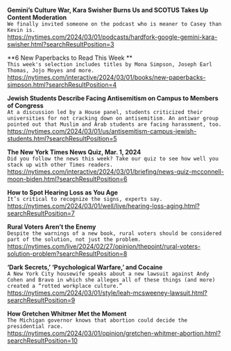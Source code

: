 **Gemini’s Culture War, Kara Swisher Burns Us and SCOTUS Takes Up Content Moderation**\
`We finally invited someone on the podcast who is meaner to Casey than Kevin is.`\
https://nytimes.com/2024/03/01/podcasts/hardfork-google-gemini-kara-swisher.html?searchResultPosition=3

**6 New Paperbacks to Read This Week **\
`This week's selection includes titles by Mona Simpson, Joseph Earl Thomas, Jojo Moyes and more. `\
https://nytimes.com/interactive/2024/03/01/books/new-paperbacks-simpson.html?searchResultPosition=4

**Jewish Students Describe Facing Antisemitism on Campus to Members of Congress**\
`At a discussion led by a House panel, students criticized their universities for not cracking down on antisemitism. An antiwar group pointed out that Muslim and Arab students are facing harassment, too.`\
https://nytimes.com/2024/03/01/us/antisemitism-campus-jewish-students.html?searchResultPosition=5

**The New York Times News Quiz, Mar. 1, 2024**\
`Did you follow the news this week? Take our quiz to see how well you stack up with other Times readers.`\
https://nytimes.com/interactive/2024/03/01/briefing/news-quiz-mcconnell-moon-biden.html?searchResultPosition=6

**How to Spot Hearing Loss as You Age**\
`It’s critical to recognize the signs, experts say.`\
https://nytimes.com/2024/03/01/well/live/hearing-loss-aging.html?searchResultPosition=7

**Rural Voters Aren’t the Enemy**\
`Despite the warnings of a new book, rural voters should be considered part of the solution, not just the problem.`\
https://nytimes.com/live/2024/02/27/opinion/thepoint/rural-voters-solution-problem?searchResultPosition=8

**‘Dark Secrets,’ ‘Psychological Warfare,’ and Cocaine**\
`A New York City housewife speaks about a new lawsuit against Andy Cohen and Bravo in which she alleges all of these things (and more) created a “rotted workplace culture.”`\
https://nytimes.com/2024/03/01/style/leah-mcsweeney-lawsuit.html?searchResultPosition=9

**How Gretchen Whitmer Met the Moment**\
`The Michigan governor knows that abortion could decide the presidential race.`\
https://nytimes.com/2024/03/01/opinion/gretchen-whitmer-abortion.html?searchResultPosition=10

